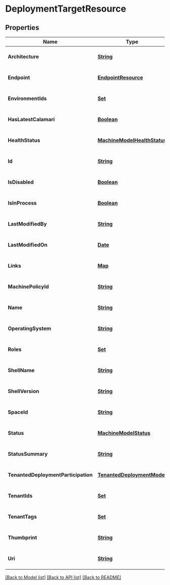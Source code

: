# DeploymentTargetResource
## Properties

Name | Type | Description | Notes
------------ | ------------- | ------------- | -------------
**Architecture** | [**String**](string.md) |  | [optional] [default to null]
**Endpoint** | [**EndpointResource**](EndpointResource.md) |  | [optional] [default to null]
**EnvironmentIds** | [**Set**](string.md) |  | [optional] [default to null]
**HasLatestCalamari** | [**Boolean**](boolean.md) |  | [optional] [default to null]
**HealthStatus** | [**MachineModelHealthStatus**](MachineModelHealthStatus.md) |  | [optional] [default to null]
**Id** | [**String**](string.md) |  | [optional] [default to null]
**IsDisabled** | [**Boolean**](boolean.md) |  | [optional] [default to null]
**IsInProcess** | [**Boolean**](boolean.md) |  | [optional] [default to null]
**LastModifiedBy** | [**String**](string.md) |  | [optional] [default to null]
**LastModifiedOn** | [**Date**](DateTime.md) |  | [optional] [default to null]
**Links** | [**Map**](string.md) |  | [optional] [default to null]
**MachinePolicyId** | [**String**](string.md) |  | [optional] [default to null]
**Name** | [**String**](string.md) |  | [optional] [default to null]
**OperatingSystem** | [**String**](string.md) |  | [optional] [default to null]
**Roles** | [**Set**](string.md) |  | [optional] [default to null]
**ShellName** | [**String**](string.md) |  | [optional] [default to null]
**ShellVersion** | [**String**](string.md) |  | [optional] [default to null]
**SpaceId** | [**String**](string.md) |  | [optional] [default to null]
**Status** | [**MachineModelStatus**](MachineModelStatus.md) |  | [optional] [default to null]
**StatusSummary** | [**String**](string.md) |  | [optional] [default to null]
**TenantedDeploymentParticipation** | [**TenantedDeploymentMode**](TenantedDeploymentMode.md) |  | [optional] [default to null]
**TenantIds** | [**Set**](string.md) |  | [optional] [default to null]
**TenantTags** | [**Set**](string.md) |  | [optional] [default to null]
**Thumbprint** | [**String**](string.md) |  | [optional] [default to null]
**Uri** | [**String**](string.md) |  | [optional] [default to null]

[[Back to Model list]](../README.md#documentation-for-models) [[Back to API list]](../README.md#documentation-for-api-endpoints) [[Back to README]](../README.md)

